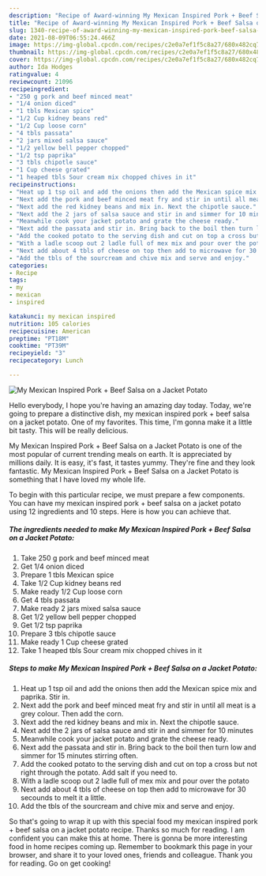 ```yaml
---
description: "Recipe of Award-winning My Mexican Inspired Pork + Beef Salsa on a Jacket Potato"
title: "Recipe of Award-winning My Mexican Inspired Pork + Beef Salsa on a Jacket Potato"
slug: 1340-recipe-of-award-winning-my-mexican-inspired-pork-beef-salsa-on-a-jacket-potato
date: 2021-08-09T06:55:24.466Z
image: https://img-global.cpcdn.com/recipes/c2e0a7ef1f5c8a27/680x482cq70/my-mexican-inspired-pork-beef-salsa-on-a-jacket-potato-recipe-main-photo.jpg
thumbnail: https://img-global.cpcdn.com/recipes/c2e0a7ef1f5c8a27/680x482cq70/my-mexican-inspired-pork-beef-salsa-on-a-jacket-potato-recipe-main-photo.jpg
cover: https://img-global.cpcdn.com/recipes/c2e0a7ef1f5c8a27/680x482cq70/my-mexican-inspired-pork-beef-salsa-on-a-jacket-potato-recipe-main-photo.jpg
author: Ida Hodges
ratingvalue: 4
reviewcount: 21096
recipeingredient:
- "250 g pork and beef minced meat"
- "1/4 onion diced"
- "1 tbls Mexican spice"
- "1/2 Cup kidney beans red"
- "1/2 Cup loose corn"
- "4 tbls passata"
- "2 jars mixed salsa sauce"
- "1/2 yellow bell pepper chopped"
- "1/2 tsp paprika"
- "3 tbls chipotle sauce"
- "1 Cup cheese grated"
- "1 heaped tbls Sour cream mix chopped chives in it"
recipeinstructions:
- "Heat up 1 tsp oil and add the onions then add the Mexican spice mix and paprika. Stir in."
- "Next add the pork and beef minced meat fry and stir in until all meat is a grey colour. Then add the corn."
- "Next add the red kidney beans and mix in. Next the chipotle sauce."
- "Next add the 2 jars of salsa sauce and stir in and simmer for 10 minutes"
- "Meanwhile cook your jacket potato and grate the cheese ready."
- "Next add the passata and stir in. Bring back to the boil then turn low and simmer for 15 minutes stirring often."
- "Add the cooked potato to the serving dish and cut on top a cross but not right through the potato. Add salt if you need to."
- "With a ladle scoop out 2 ladle full of mex mix and pour over the potato"
- "Next add about 4 tbls of cheese on top then add to microwave for 30 secounds to melt it a little."
- "Add the tbls of the sourcream and chive mix and serve and enjoy."
categories:
- Recipe
tags:
- my
- mexican
- inspired

katakunci: my mexican inspired 
nutrition: 105 calories
recipecuisine: American
preptime: "PT18M"
cooktime: "PT39M"
recipeyield: "3"
recipecategory: Lunch

---
```



![My Mexican Inspired Pork + Beef Salsa on a Jacket Potato](https://img-global.cpcdn.com/recipes/c2e0a7ef1f5c8a27/680x482cq70/my-mexican-inspired-pork-beef-salsa-on-a-jacket-potato-recipe-main-photo.jpg)

Hello everybody, I hope you're having an amazing day today. Today, we're going to prepare a distinctive dish, my mexican inspired pork + beef salsa on a jacket potato. One of my favorites. This time, I'm gonna make it a little bit tasty. This will be really delicious.



My Mexican Inspired Pork + Beef Salsa on a Jacket Potato is one of the most popular of current trending meals on earth. It is appreciated by millions daily. It is easy, it's fast, it tastes yummy. They're fine and they look fantastic. My Mexican Inspired Pork + Beef Salsa on a Jacket Potato is something that I have loved my whole life.


To begin with this particular recipe, we must prepare a few components. You can have my mexican inspired pork + beef salsa on a jacket potato using 12 ingredients and 10 steps. Here is how you can achieve that.

<!--inarticleads1-->

##### The ingredients needed to make My Mexican Inspired Pork + Beef Salsa on a Jacket Potato:

1. Take 250 g pork and beef minced meat
1. Get 1/4 onion diced
1. Prepare 1 tbls Mexican spice
1. Take 1/2 Cup kidney beans red
1. Make ready 1/2 Cup loose corn
1. Get 4 tbls passata
1. Make ready 2 jars mixed salsa sauce
1. Get 1/2 yellow bell pepper chopped
1. Get 1/2 tsp paprika
1. Prepare 3 tbls chipotle sauce
1. Make ready 1 Cup cheese grated
1. Take 1 heaped tbls Sour cream mix chopped chives in it




<!--inarticleads2-->

##### Steps to make My Mexican Inspired Pork + Beef Salsa on a Jacket Potato:

1. Heat up 1 tsp oil and add the onions then add the Mexican spice mix and paprika. Stir in.
1. Next add the pork and beef minced meat fry and stir in until all meat is a grey colour. Then add the corn.
1. Next add the red kidney beans and mix in. Next the chipotle sauce.
1. Next add the 2 jars of salsa sauce and stir in and simmer for 10 minutes
1. Meanwhile cook your jacket potato and grate the cheese ready.
1. Next add the passata and stir in. Bring back to the boil then turn low and simmer for 15 minutes stirring often.
1. Add the cooked potato to the serving dish and cut on top a cross but not right through the potato. Add salt if you need to.
1. With a ladle scoop out 2 ladle full of mex mix and pour over the potato
1. Next add about 4 tbls of cheese on top then add to microwave for 30 secounds to melt it a little.
1. Add the tbls of the sourcream and chive mix and serve and enjoy.




So that's going to wrap it up with this special food my mexican inspired pork + beef salsa on a jacket potato recipe. Thanks so much for reading. I am confident you can make this at home. There is gonna be more interesting food in home recipes coming up. Remember to bookmark this page in your browser, and share it to your loved ones, friends and colleague. Thank you for reading. Go on get cooking!
